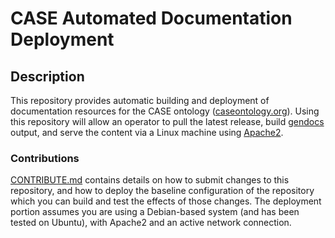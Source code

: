 # CASE Automated Documentation Deployment


## Description

This repository provides automatic building and deployment of documentation resources
for the CASE ontology ([caseontology.org](https://caseontology.org)). Using this repository will allow an operator to pull the latest release, build [gendocs](https://github.com/lambdamusic/Ontospy) output, and serve the content via a Linux machine using [Apache2](https://httpd.apache.org). 


### Contributions

[CONTRIBUTE.md](CONTRIBUTE.md) contains details on how to submit changes to this repository, and how to deploy the baseline configuration of the repository which you can build and test the effects of those changes. The deployment portion assumes you are using a Debian-based system (and has been tested on Ubuntu), with Apache2 and an active network connection.